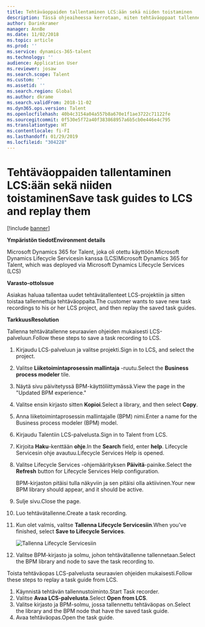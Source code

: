 ```yaml
---
title: Tehtäväoppaiden tallentaminen LCS:ään sekä niiden toistaminen
description: Tässä ohjeaiheessa kerrotaan, miten tehtäväoppaat tallennetaan Microsoft Dynamics Lifecycle Servicesiin (LCS) ja miten niitä toistetaan.
author: Darinkramer
manager: AnnBe
ms.date: 11/02/2018
ms.topic: article
ms.prod: ''
ms.service: dynamics-365-talent
ms.technology: ''
audience: Application User
ms.reviewer: josaw
ms.search.scope: Talent
ms.custom: ''
ms.assetid: ''
ms.search.region: Global
ms.author: dkrame
ms.search.validFrom: 2018-11-02
ms.dyn365.ops.version: Talent
ms.openlocfilehash: 40b4c3154a04a557b8a670e1f1ae3722c71122fe
ms.sourcegitcommit: 0f530e5f72a40f383868957a6b5cb0e446e4c795
ms.translationtype: HT
ms.contentlocale: fi-FI
ms.lasthandoff: 01/29/2019
ms.locfileid: "304228"
---
```

# <a name="save-task-guides-to-lcs-and-replay-them"></a><span data-ttu-id="c1188-103">Tehtäväoppaiden tallentaminen LCS:ään sekä niiden toistaminen</span><span class="sxs-lookup"><span data-stu-id="c1188-103">Save task guides to LCS and replay them</span></span>

[!include [banner](includes/banner.md)]

<span data-ttu-id="c1188-104">**Ympäristön tiedot**</span><span class="sxs-lookup"><span data-stu-id="c1188-104">**Environment details**</span></span> 

<span data-ttu-id="c1188-105">Microsoft Dynamics 365 for Talent, joka oli otettu käyttöön Microsoft Dynamics Lifecycle Servicesin kanssa (LCS)</span><span class="sxs-lookup"><span data-stu-id="c1188-105">Microsoft Dynamics 365 for Talent, which was deployed via Microsoft Dynamics Lifecycle Services (LCS)</span></span>

<span data-ttu-id="c1188-106">**Varasto-otto**</span><span class="sxs-lookup"><span data-stu-id="c1188-106">**Issue**</span></span>

<span data-ttu-id="c1188-107">Asiakas haluaa tallentaa uudet tehtävätallenteet LCS-projektiin ja sitten toistaa tallennettuja tehtäväoppaita.</span><span class="sxs-lookup"><span data-stu-id="c1188-107">The customer wants to save new task recordings to his or her LCS project, and then replay the saved task guides.</span></span>

<span data-ttu-id="c1188-108">**Tarkkuus**</span><span class="sxs-lookup"><span data-stu-id="c1188-108">**Resolution**</span></span>

<span data-ttu-id="c1188-109">Tallenna tehtävätallenne seuraavien ohjeiden mukaisesti LCS-palveluun.</span><span class="sxs-lookup"><span data-stu-id="c1188-109">Follow these steps to save a task recording to LCS.</span></span>

1. <span data-ttu-id="c1188-110">Kirjaudu LCS-palveluun ja valitse projekti.</span><span class="sxs-lookup"><span data-stu-id="c1188-110">Sign in to LCS, and select the project.</span></span>
2. <span data-ttu-id="c1188-111">Valitse **Liiketoimintaprosessin mallintaja** -ruutu.</span><span class="sxs-lookup"><span data-stu-id="c1188-111">Select the **Business process modeler** tile.</span></span>
3. <span data-ttu-id="c1188-112">Näytä sivu päivitetyssä BPM-käyttöliittymässä.</span><span class="sxs-lookup"><span data-stu-id="c1188-112">View the page in the "Updated BPM experience."</span></span>
4. <span data-ttu-id="c1188-113">Valitse ensin kirjasto sitten **Kopioi**.</span><span class="sxs-lookup"><span data-stu-id="c1188-113">Select a library, and then select **Copy**.</span></span>
5. <span data-ttu-id="c1188-114">Anna liiketoimintaprosessin mallintajalle (BPM) nimi.</span><span class="sxs-lookup"><span data-stu-id="c1188-114">Enter a name for the Business process modeler (BPM) model.</span></span>
6. <span data-ttu-id="c1188-115">Kirjaudu Talentiin LCS-palvelusta.</span><span class="sxs-lookup"><span data-stu-id="c1188-115">Sign in to Talent from LCS.</span></span>
7. <span data-ttu-id="c1188-116">Kirjoita **Haku**-kenttään **ohje**.</span><span class="sxs-lookup"><span data-stu-id="c1188-116">In the **Search** field, enter **help**.</span></span> <span data-ttu-id="c1188-117">Lifecycle Servicesin ohje avautuu.</span><span class="sxs-lookup"><span data-stu-id="c1188-117">Lifecycle Services Help is opened.</span></span>
8. <span data-ttu-id="c1188-118">Valitse Lifecycle Services -ohjemäärityksen **Päivitä**-painike.</span><span class="sxs-lookup"><span data-stu-id="c1188-118">Select the **Refresh** button for Lifecycle Services Help configuration.</span></span>

    <span data-ttu-id="c1188-119">BPM-kirjaston pitäisi tulla näkyviin ja sen pitäisi olla aktiivinen.</span><span class="sxs-lookup"><span data-stu-id="c1188-119">Your new BPM library should appear, and it should be active.</span></span>

9. <span data-ttu-id="c1188-120">Sulje sivu.</span><span class="sxs-lookup"><span data-stu-id="c1188-120">Close the page.</span></span>
10. <span data-ttu-id="c1188-121">Luo tehtävätallenne.</span><span class="sxs-lookup"><span data-stu-id="c1188-121">Create a task recording.</span></span>
11. <span data-ttu-id="c1188-122">Kun olet valmis, valitse **Tallenna Lifecycle Servicesiin**.</span><span class="sxs-lookup"><span data-stu-id="c1188-122">When you've finished, select **Save to Lifecycle Services**.</span></span>

    ![Tallenna Lifecycle Servicesiin](media/task-guides.png)

12. <span data-ttu-id="c1188-124">Valitse BPM-kirjasto ja solmu, johon tehtävätallenne tallennetaan.</span><span class="sxs-lookup"><span data-stu-id="c1188-124">Select the BPM library and node to save the task recording to.</span></span>

<span data-ttu-id="c1188-125">Toista tehtäväopas LCS-palvelusta seuraavien ohjeiden mukaisesti.</span><span class="sxs-lookup"><span data-stu-id="c1188-125">Follow these steps to replay a task guide from LCS.</span></span>

1. <span data-ttu-id="c1188-126">Käynnistä tehtävän tallennustoiminto.</span><span class="sxs-lookup"><span data-stu-id="c1188-126">Start Task recorder.</span></span>
2. <span data-ttu-id="c1188-127">Valitse **Avaa LCS-palvelusta**.</span><span class="sxs-lookup"><span data-stu-id="c1188-127">Select **Open from LCS**.</span></span>
3. <span data-ttu-id="c1188-128">Valitse kirjasto ja BPM-solmu, jossa tallennettu tehtäväopas on.</span><span class="sxs-lookup"><span data-stu-id="c1188-128">Select the library and the BPM node that have the saved task guide.</span></span>
4. <span data-ttu-id="c1188-129">Avaa tehtäväopas.</span><span class="sxs-lookup"><span data-stu-id="c1188-129">Open the task guide.</span></span>

